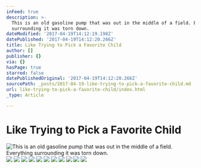 ```yaml
---
inFeed: true
description: >-
  This is an old gasoline pump that was out in the middle of a field. Everything
  surrounding it was torn down. 
dateModified: '2017-04-19T14:12:19.198Z'
datePublished: '2017-04-19T14:12:20.266Z'
title: Like Trying to Pick a Favorite Child
author: []
publisher: {}
via: {}
hasPage: true
starred: false
datePublishedOriginal: '2017-04-19T14:12:20.266Z'
sourcePath: _posts/2017-04-19-like-trying-to-pick-a-favorite-child.md
url: like-trying-to-pick-a-favorite-child/index.html
_type: Article

---
```

# Like Trying to Pick a Favorite Child
![This is an old gasoline pump that was out in the middle of a field. Everything surrounding it was torn down. ](https://the-grid-user-content.s3-us-west-2.amazonaws.com/68b952bf-d670-4b80-b189-21f31fadc3ea.jpg)
![](https://the-grid-user-content.s3-us-west-2.amazonaws.com/30b0cdab-e278-4525-883c-5d9b758d79fc.jpg)
![](https://the-grid-user-content.s3-us-west-2.amazonaws.com/e4da0e4b-ac9c-49a9-bc79-2e95d7655958.jpg)
![](https://the-grid-user-content.s3-us-west-2.amazonaws.com/49485ff2-8523-45fa-8ec8-61d997d19f61.jpg)
![](https://the-grid-user-content.s3-us-west-2.amazonaws.com/e772d6c5-b95d-4ac4-be55-ef84204ea8b8.jpg)
![](https://the-grid-user-content.s3-us-west-2.amazonaws.com/502f8e5a-42d9-4db1-be25-b7929d276f86.jpg)
![](https://the-grid-user-content.s3-us-west-2.amazonaws.com/355437aa-24e3-4365-b50e-5f6af57fee4f.jpg)
![](https://the-grid-user-content.s3-us-west-2.amazonaws.com/f6d30adc-e02f-403e-b3ce-80c16a86f7ab.jpg)
![](https://the-grid-user-content.s3-us-west-2.amazonaws.com/7f627b60-5d77-4ee2-a81e-b68015a559f6.jpg)
![](https://the-grid-user-content.s3-us-west-2.amazonaws.com/2591b2cc-81e7-4535-9eeb-de0971a591d7.jpg)
![](https://the-grid-user-content.s3-us-west-2.amazonaws.com/820183fc-bf8d-48f1-ae73-0d0ddef9054a.jpg)
![](https://the-grid-user-content.s3-us-west-2.amazonaws.com/ed0e1ed1-ac47-45c0-8682-76ac45656ebe.jpg)